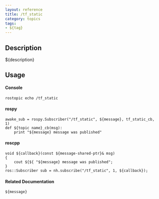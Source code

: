 ```yaml
---
layout: reference
title: /tf_static
category: topics
tags: 
- ${tag}
---
```


## Description
${description}

## Usage
#### Console
```
rostopic echo /tf_static
```

#### rospy
```
awake_sub = rospy.Subscriber("/tf_static", ${message}, tf_static_cb, 1)
def ${topic name}_cb(msg):
    print "${message} message was published"
```

#### roscpp
```
void ${callback}(const ${message-shared-ptr}& msg)
{
    cout ${${ "${message} message was published";
}
ros::Subscriber sub = nh.subscribe("/tf_static", 1, ${callback});
```

#### Related Documentation
``${message}``  